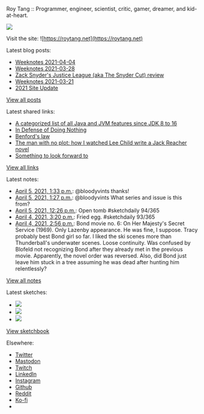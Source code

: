 Roy Tang :: Programmer, engineer, scientist, critic, gamer, dreamer, and kid-at-heart.

![](https://roytang.net/static/img/profile.jpg)

Visit the site: ![https://roytang.net](https://roytang.net)

Latest blog posts:

- [Weeknotes 2021-04-04](https://roytang.net/2021/04/weeknotes-2021-04-04/)
- [Weeknotes 2021-03-28](https://roytang.net/2021/03/weeknotes-2021-03-28/)
- [Zack Snyder&#x27;s Justice League (aka The Snyder Cut) review](https://roytang.net/2021/03/snyder-cut/)
- [Weeknotes 2021-03-21](https://roytang.net/2021/03/weeknotes-2021-03-21/)
- [2021 Site Update](https://roytang.net/2021/03/2021-site-update/)

[View all posts](https://roytang.net/blog)

Latest shared links:

- [A categorized list of all Java and JVM features since JDK 8 to 16](https://roytang.net/2021/04/a-categorized-list-of-all-java-and-jvm-features-since-jdk-8-to-16/)
- [In Defense of Doing Nothing](https://roytang.net/2021/04/in-defense-of-doing-nothing/)
- [Benford&#x27;s law](https://roytang.net/2021/04/benfords-law/)
- [The man with no plot: how I watched Lee Child write a Jack Reacher novel](https://roytang.net/2021/04/the-man-with-no-plot-how-i-watched-lee-child-write-a-jack-reacher-novel/)
- [Something to look forward to](https://roytang.net/2021/03/something-to-look-forward-to/)

[View all links](https://roytang.net/links)

Latest notes:

- [April 5, 2021, 1:33 p.m.](https://roytang.net/2021/04/1378943968163950606/): @bloodyvints thanks!
- [April 5, 2021, 1:27 p.m.](https://roytang.net/2021/04/1378942372751417350/): @bloodyvints What series and issue is this from?
- [April 5, 2021, 12:26 p.m.](https://roytang.net/2021/04/1378926899255123970/): Open tomb #sketchdaily 94/365
- [April 4, 2021, 3:20 p.m.](https://roytang.net/2021/04/1378608294454046720/): Fried egg. #sketchdaily 93/365
- [April 4, 2021, 2:56 p.m.](https://roytang.net/2021/04/1a1ab3ad610478ba3b672b0a89c26333/): Bond movie no. 6: On Her Majesty&#x27;s Secret Service (1969). Only Lazenby appearance. He was fine, I suppose. Tracy probably best Bond girl so far. I liked the ski scenes more than Thunderball&#x27;s underwater scenes. Loose continuity. Was confused by Blofeld not recognizing Bond after they already met in the previous movie. Apparently, the novel order was reversed. Also, did Bond just leave him stuck in a tree assuming he was dead after hunting him relentlessly?

[View all notes](https://roytang.net/notes)

Latest sketches:


- ![](https://roytang.net/media/cache/0c/f5/0cf5c79da07e7e6f6ca18e1aef0fc5b5.jpg)
- ![](https://roytang.net/media/cache/f5/8c/f58c682ef1c0682b9e6ea7a01fd74576.jpg)
- ![](https://roytang.net/media/cache/dc/fd/dcfd8c344649388a0bbb3960fd2b61ea.jpg)

[View sketchbook](https://roytang.net/albums/sketchbook)


Elsewhere:

- [Twitter](https://twitter.com/roytang)
- [Mastodon](https://mastodon.technology/@roytang)
- [Twitch](https://twitch.tv/twitchyroy)
- [LinkedIn](https://www.linkedin.com/in/roytang)
- [Instagram](https://instagram.com/roytang0400)
- [Github](https://github.com/roytang)
- [Reddit](https://reddit.com/u/hungryroy)
- [Ko-fi](https://ko-fi.com/roytang)
- [](mailto:hello@roytang.net)